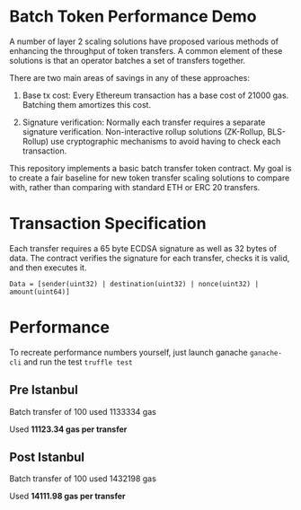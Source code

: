 # Batch Token Performance Demo

A number of layer 2 scaling solutions have proposed various methods of enhancing the throughput of token transfers. A common element of these solutions is that an operator batches a set of transfers together.

There are two main areas of savings in any of these approaches:

1) Base tx cost: Every Ethereum transaction has a base cost of 21000 gas. Batching them amortizes this cost.

2) Signature verification: Normally each transfer requires a separate signature verification. Non-interactive rollup solutions (ZK-Rollup, BLS-Rollup) use cryptographic mechanisms to avoid having to check each transaction.

This repository implements a basic batch transfer token contract. My goal is to create a fair baseline for new token transfer scaling solutions to compare with, rather than comparing with standard ETH or ERC 20 transfers.

# Transaction Specification

Each transfer requires a 65 byte ECDSA signature as well as 32 bytes of data. The contract verifies the signature for each transfer, checks it is valid, and then executes it.

`Data = [sender(uint32) | destination(uint32) | nonce(uint32) | amount(uint64)]`

# Performance

To recreate performance numbers yourself, just launch ganache `ganache-cli` and run the test `truffle test`

## Pre Istanbul

Batch transfer of 100 used 1133334 gas

Used **11123.34 gas per transfer**

## Post Istanbul

Batch transfer of 100 used 1432198 gas

Used **14111.98 gas per transfer**
